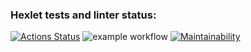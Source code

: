 ### Hexlet tests and linter status:
[![Actions Status](https://github.com/Dend3lion/frontend-project-lvl1/workflows/hexlet-check/badge.svg)](https://github.com/Dend3lion/frontend-project-lvl1/actions)
![example workflow](https://github.com/<OWNER>/<REPOSITORY>/actions/workflows/<WORKFLOW_FILE>/badge.svg)
[![Maintainability](https://api.codeclimate.com/v1/badges/647095df7e2097800ba3/maintainability)](https://codeclimate.com/github/Dend3lion/frontend-project-lvl1/maintainability)
